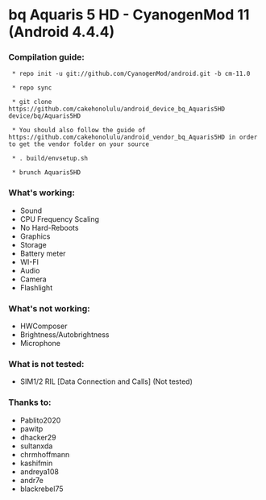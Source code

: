 bq Aquaris 5 HD - CyanogenMod 11 (Android 4.4.4)
==============

### Compilation guide:

     * repo init -u git://github.com/CyanogenMod/android.git -b cm-11.0

     * repo sync 

     * git clone https://github.com/cakehonolulu/android_device_bq_Aquaris5HD device/bq/Aquaris5HD

     * You should also follow the guide of https://github.com/cakehonolulu/android_vendor_bq_Aquaris5HD in order to get the vendor folder on your source

     * . build/envsetup.sh

     * brunch Aquaris5HD

### What's working:

 * Sound
 * CPU Frequency Scaling
 * No Hard-Reboots
 * Graphics
 * Storage
 * Battery meter
 * WI-FI
 * Audio
 * Camera
 * Flashlight

### What's not working:

 * HWComposer
 * Brightness/Autobrightness
 * Microphone
 
### What is not tested:

 * SIM1/2 RIL [Data Connection and Calls] (Not tested)

### Thanks to:

 * Pablito2020
 * pawitp
 * dhacker29
 * sultanxda
 * chrmhoffmann
 * kashifmin
 * andreya108
 * andr7e
 * blackrebel75